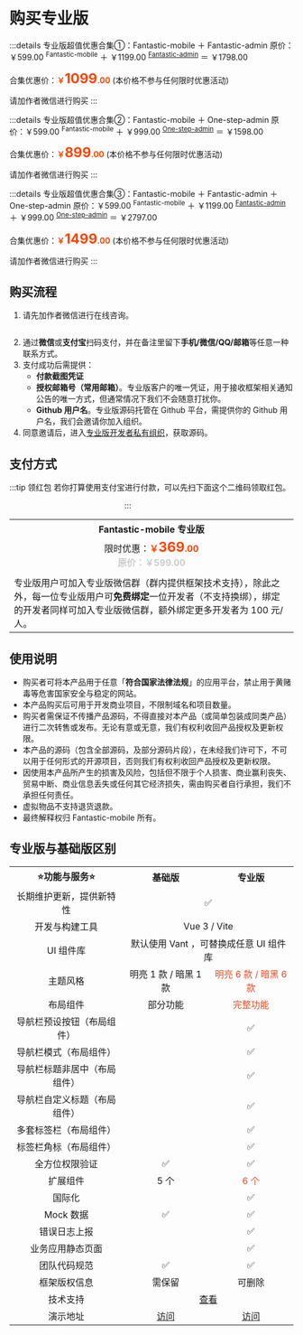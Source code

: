 <script setup>
import { withBase } from 'vitepress'
</script>

# 购买专业版

:::details 专业版超值优惠合集①：Fantastic-mobile ＋ Fantastic-admin
原价：￥599.00 <sup>Fantastic-mobile</sup> ＋ ￥1199.00 <sup>[Fantastic-admin](https://fantastic-admin.github.io)</sup> ＝ ￥1798.00

合集优惠价：<b style="color: #ff4400;">￥<span style="font-size: 24px;">1099</span>.00</b> (本价格不参与任何限时优惠活动)

请加作者微信进行购买
:::

:::details 专业版超值优惠合集②：Fantastic-mobile ＋ One-step-admin
原价：￥599.00 <sup>Fantastic-mobile</sup> ＋ ￥999.00 <sup>[One-step-admin](https://one-step-admin.github.io)</sup> ＝ ￥1598.00

合集优惠价：<b style="color: #ff4400;">￥<span style="font-size: 24px;">899</span>.00</b> (本价格不参与任何限时优惠活动)

请加作者微信进行购买
:::

:::details 专业版超值优惠合集③：Fantastic-mobile ＋ Fantastic-admin ＋ One-step-admin
原价：￥599.00 <sup>Fantastic-mobile</sup> ＋ ￥1199.00 <sup>[Fantastic-admin](https://fantastic-admin.github.io)</sup> ＋ ￥999.00 <sup>[One-step-admin](https://one-step-admin.github.io)</sup> ＝ ￥2797.00

合集优惠价：<b style="color: #ff4400;">￥<span style="font-size: 24px;">1499</span>.00</b> (本价格不参与任何限时优惠活动)

请加作者微信进行购买
:::

## 购买流程

1. 请先加作者微信进行在线咨询。

<p align="center"><img :src="withBase('/friend-wechat.png')" width="300" /></p>

2. 通过**微信**或**支付宝**扫码支付，并在备注里留下**手机/微信/QQ/邮箱**等任意一种联系方式。
3. 支付成功后需提供：
    - **付款截图凭证**
    - **授权邮箱号（常用邮箱）**。专业版客户的唯一凭证，用于接收框架相关通知公告的唯一方式，但通常情况下我们不会随意打扰你。
    - **Github 用户名**。专业版源码托管在 Github 平台，需提供你的 Github 用户名，我们会邀请你加入组织。
4. 同意邀请后，进入[专业版开发者私有组织](https://github.com/fantastic-mobile)，获取源码。

## 支付方式

:::tip 领红包
若你打算使用支付宝进行付款，可以先扫下面这个二维码领取红包。

<img :src="withBase('/qrcode-alipay-hongbao.jpg')" width="200" />
:::

<table style="width: 100%; display: table; margin: 1rem auto;">
  <tr>
    <th colspan="2" style="text-align: center;">Fantastic-mobile 专业版</th>
  </tr>
  <tr>
    <td colspan="2" align="center">
      <div>限时优惠：<b style="color: #ff4400;">￥<span style="font-size: 24px;">369</span>.00</b></div>
      <b style="color: #ccc;">原价：￥599.00</b>
    </td>
  </tr>
  <tr>
    <td align="center">
      <img :src="withBase('/qrcode-wechat.png')" />
    </td>
    <td align="center">
      <img :src="withBase('/qrcode-alipay.png')" />
    </td>
  </tr>
  <tr>
    <td colspan="2">专业版用户可加入专业版微信群（群内提供框架技术支持），除此之外，每一位专业版用户可<b>免费绑定</b>一位开发者（不支持换绑），绑定的开发者同样可加入专业版微信群，额外绑定更多开发者为 100 元/人。</td>
  </tr>
</table>

## 使用说明

- 购买者可将本产品用于任意「**符合国家法律法规**」的应用平台，禁止用于黄赌毒等危害国家安全与稳定的网站。
- 本产品购买后可用于开发商业项目，不限制域名和项目数量。
- 购买者需保证不传播产品源码，不得直接对本产品（或简单包装成同类产品）进行二次转售或发布。无论有意或无意，我们有权利收回产品授权及更新权限。
- 本产品的源码（包含全部源码，及部分源码片段），在未经我们许可下，不可以用于任何形式的开源项目，否则我们有权利收回产品授权及更新权限。
- 因使用本产品所产生的损害及风险，包括但不限于个人损害、商业赢利丧失、贸易中断、商业信息丢失或任何其它经济损失，需由购买者自行承担，我们不承担任何责任。
- 虚拟物品不支持退货退款。
- 最终解释权归 Fantastic-mobile 所有。

## 专业版与基础版区别

<table style="width: 100%; display: table; margin: 1rem auto;">
  <tr>
    <th width="40%" style="text-align: center;">⭐功能与服务⭐</th>
    <th width="30%" style="text-align: center;">基础版</th>
    <th width="30%" style="text-align: center;">专业版</th>
  </tr>
  <tr>
    <td align="center">长期维护更新，提供新特性</td>
    <td colspan="2" align="center">✅</td>
  </tr>
  <tr>
    <td align="center">开发与构建工具</td>
    <td colspan="2" align="center">Vue 3 / Vite</td>
  </tr>
  <tr>
    <td align="center">UI 组件库</td>
    <td colspan="2" align="center">默认使用 Vant ，可替换成任意 UI 组件库</td>
  </tr>
  <tr>
    <td align="center">主题风格</td>
    <td align="center">明亮 1 款 / 暗黑 1 款</td>
    <td align="center" style="color: #e34d22;">明亮 6 款 / 暗黑 6 款</td>
  </tr>
  <tr>
    <td align="center">布局组件</td>
    <td align="center">部分功能</td>
    <td align="center" style="color: #e34d22;">完整功能</td>
  </tr>
  <tr>
    <td align="center">导航栏预设按钮（布局组件）</td>
    <td align="center"></td>
    <td align="center">✅</td>
  </tr>
  <tr>
    <td align="center">导航栏模式（布局组件）</td>
    <td align="center"></td>
    <td align="center">✅</td>
  </tr>
  <tr>
    <td align="center">导航栏标题非居中（布局组件）</td>
    <td align="center"></td>
    <td align="center">✅</td>
  </tr>
  <tr>
    <td align="center">导航栏自定义标题（布局组件）</td>
    <td align="center"></td>
    <td align="center">✅</td>
  </tr>
  <tr>
    <td align="center">多套标签栏（布局组件）</td>
    <td align="center"></td>
    <td align="center">✅</td>
  </tr>
  <tr>
    <td align="center">标签栏角标（布局组件）</td>
    <td align="center"></td>
    <td align="center">✅</td>
  </tr>
  <tr>
    <td align="center">全方位权限验证</td>
    <td align="center">✅</td>
    <td align="center">✅</td>
  </tr>
  <tr>
    <td align="center">扩展组件</td>
    <td align="center">5 个</td>
    <td align="center" style="color: #e34d22;">6 个</td>
  </tr>
  <tr>
    <td align="center">国际化</td>
    <td align="center"></td>
    <td align="center">✅</td>
  </tr>
  <tr>
    <td align="center">Mock 数据</td>
    <td align="center">✅</td>
    <td align="center">✅</td>
  </tr>
  <tr>
    <td align="center">错误日志上报</td>
    <td align="center"></td>
    <td align="center">✅</td>
  </tr>
  <tr>
    <td align="center">业务应用静态页面</td>
    <td align="center"></td>
    <td align="center">✅</td>
  </tr>
  <tr>
    <td align="center">团队代码规范</td>
    <td align="center">✅</td>
    <td align="center">✅</td>
  </tr>
  <tr>
    <td align="center">框架版权信息</td>
    <td align="center">需保留</td>
    <td align="center">可删除</td>
  </tr>
  <tr>
    <td align="center">技术支持</td>
    <td colspan="2" align="center">
      <a href="support">查看</a>
    </td>
  </tr>
  <tr>
    <td align="center">演示地址</td>
    <td align="center">
      <a href="https://fantastic-mobile.github.io/basic-example" target="_blank">访问</a>
    </td>
    <td align="center">
      <a href="https://fantastic-mobile.github.io/pro-example" target="_blank">访问</a>
    </td>
  </tr>
</table>